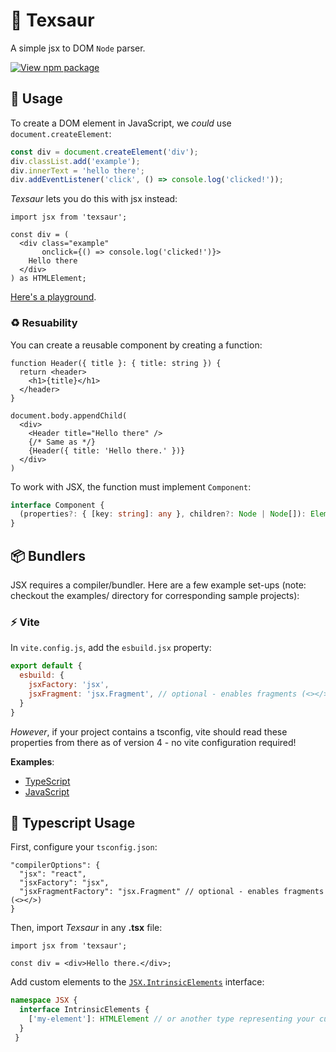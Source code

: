 # 🦖 Texsaur
A simple jsx to DOM `Node` parser.  

[![View npm package](https://img.shields.io/npm/v/texsaur.svg?style=for-the-badge&color=blueviolet)](https://www.npmjs.com/package/texsaur)

## 🚀 Usage
To create a DOM element in JavaScript, we *could* use `document.createElement`:

```ts
const div = document.createElement('div');
div.classList.add('example');
div.innerText = 'hello there';
div.addEventListener('click', () => console.log('clicked!'));
```

*Texsaur* lets you do this with jsx instead:

```tsx
import jsx from 'texsaur';

const div = (
  <div class="example" 
       onclick={() => console.log('clicked!')}>
    Hello there
  </div>
) as HTMLElement;
```

[Here's a playground](https://www.typescriptlang.org/play?target=2&module=1#code/PQKgsAUABCUAICsDOAPKyWRsSkCWAtgA4D2ATgC7qpQBmZJBUA5BQKYpICGArmcwG5cEWjwB2AYwp4SYqACU2E8gBMAFAG8o7FFQC+ALihadFI0gpk8YgOZQ9ASmNYorsmwp85AHiREuYgB8GqZ63sB+AYFCEHrCymIWUABGPBQUslAAvFBqLq7eqemZshIANngSANZZGmpOWYFQDCQUAHRcRERsYioAwgAWeGXq3orKZCraHBRZAER9FdVsUxQDbFAAQmkZYm1zUMCBDnqB+a4X28Vi5+FFu2cQDvGySS1UOXnQF94EXNaPC5A4z3WRxb4FYB-AGQZ4QSAqEgSHgEHrtZIkFQATw6XR6-SGIzU7wcAiAA).


### ♻️ Resuability
You can create a reusable component by creating a function:

```tsx
function Header({ title }: { title: string }) {
  return <header>
    <h1>{title}</h1>
  </header>
}

document.body.appendChild(
  <div>
    <Header title="Hello there" />
    {/* Same as */}
    {Header({ title: 'Hello there.' })}
  </div>
)
```

To work with JSX, the function must implement `Component`:

```ts
interface Component {
  (properties?: { [key: string]: any }, children?: Node | Node[]): Element
}
```

## 📦 Bundlers
JSX requires a compiler/bundler. Here are a few example set-ups (note: checkout the examples/ directory for corresponding sample projects):

### ⚡ Vite

In `vite.config.js`, add the `esbuild.jsx` property:

```js
export default {
  esbuild: {
    jsxFactory: 'jsx',
    jsxFragment: 'jsx.Fragment', // optional - enables fragments (<></>)
  }
}
```

_However_, if your project contains a tsconfig, vite should read these properties from there as of version 4 - no vite configuration required!

**Examples**:

 - [TypeScript](//github.com/ConnorJamesLow/texsaur/tree/main/examples/vite-ts-project)
 - [JavaScript](//github.com/ConnorJamesLow/texsaur/tree/main/examples/vite-project)


## 💙 Typescript Usage
First, configure your `tsconfig.json`:

```jsonc
"compilerOptions": {
  "jsx": "react",
  "jsxFactory": "jsx", 
  "jsxFragmentFactory": "jsx.Fragment" // optional - enables fragments (<></>)
}
```

Then, import _Texsaur_ in any **.tsx** file:

```tsx
import jsx from 'texsaur';

const div = <div>Hello there.</div>;
```

Add custom elements to the [`JSX.IntrinsicElements`](https://www.typescriptlang.org/docs/handbook/jsx.html#intrinsic-elements) interface:

```ts
namespace JSX {
  interface IntrinsicElements {
    ['my-element']: HTMLElement // or another type representing your custom element
  }
 }
 ```
